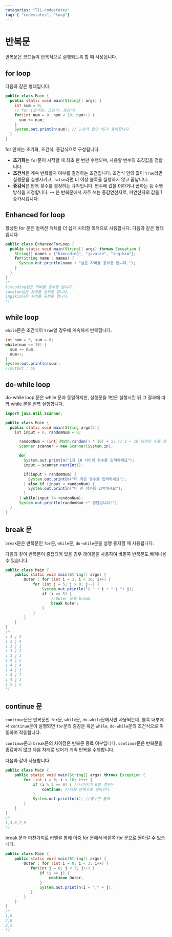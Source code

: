 ```yaml
---
categories: "TIL-codestates"
tag: [ "codestates", "loop"]
---
```




# 반복문

반복문은 코드들이 반복적으로 실행되도록 할 때 사용됩니다.

## for loop

다음과 같은 형태입니다.

```java
public class Main {
  public static void main(String[] args) {
    int sum = 0;
    // for (초기화; 조건식; 증감식)
    for(int num = 0; num < 10; num++) {	
      sum += num;
    }
    System.out.println(sum); // 1~9의 합인 45가 출력됩니다.
  }
}
```

for 안에는 초기화, 조건식, 증감식으로 구성됩니다. 

- **초기화**는 `for`문이 시작할 때 최초 한 번만 수행되며, 사용할 변수의 초깃값을 정합니다.
- **조건식**은 계속 반복할지 여부를 결정하는 조건입니다. 조건식 안의 값이 `true`라면 실행문을 실행시키고, `false`라면 더 이상 블록을 실행하지 않고 끝납니다.
- **증감식**은 반복 횟수를 결정하는 규칙입니다. 변수에 값을 더하거나 곱하는 등 수행 방식을 지정합니다. `++` 은 반복문에서 자주 쓰는 증감연산자로, 피연산자의 값을 1 증가시킵니다.

## Enhanced for loop

향상된 for 문은 컬렉션 객체를 더 쉽게 처리할 목적으로 사용합니다. 다음과 같은 형태입니다.

```java
public class EnhancedForLoop {
  public static void main(String[] args) throws Exception {
    String[] names = {"kimcoding", "javalee", "ingikim"};
    for(String name : names) {
      System.out.println(name + "님은 자바를 공부중 입니다.");
    }
  }
}
/*
kimcoding님은 자바를 공부중 입니다.
javalee님은 자바를 공부중 입니다.
ingikim님은 자바를 공부중 입니다.
*/
```



## while loop

`while`문은 조건식이 `true`일 경우에 계속해서 반복합니다.

```java
int num = 0, sum = 0;
while(num <= 10) {
  sum += num;
  num++;
}
System.out.println(sum);
//output : 55
```



## do-while loop

do-while loop 문은 while 문과 동일하지만, 실행문을 1번은 실행시킨 뒤 그 결과에 따라 while 문을 반복 실행합니다.

```java
import java.util.Scanner;

public class Main {
  public static void main(String args[]){
    int input = 0, randomNum = 0;

      randomNum = (int)(Math.random() * 10) + 1; // 1 ~ 10 임의의 수를 생성
      Scanner scanner = new Scanner(System.in);

      do{
        System.out.println("1과 10 사이의 정수를 입력하세요");
        input = scanner.nextInt();

        if(input > randomNum) {
          System.out.println("더 작은 정수를 입력하세요");
        } else if (input < randomNum) {
          System.out.println("더 큰 정수를 입력하세요");
        }
      } while(input != randomNum);
      System.out.println(randomNum +" 정답입니다!");
  }
}
```



## break 문

`break`문은 반복문인 `for`문, `while`문, `do-while`문을 실행 중지할 때 사용됩니다. 

다음과 같이 반복문이 중첩되어 있을 경우 레이블을 사용하여 바깥쪽 반복문도 빠져나올 수 있습니다.

```java
public class Main {
    public static void main(String[] args) {
        Outer : for (int i = 3; i < 10; i++) {
            for (int j = 5; j > 0; j--) {
                System.out.println("i " + i + " j "+ j);
                if (i == 5) {
                    //Outer 문을 break
                    break Outer;
                }
            }
        }
    }
}
/*
i 3 j 5
i 3 j 4
i 3 j 3
i 3 j 2
i 3 j 1
i 4 j 5
i 4 j 4
i 4 j 3
i 4 j 2
i 4 j 1
i 5 j 5
*/
```



## continue 문

`continue`문은 반복문인 `for`문, `while`문, `do-while`문에서만 사용되는데, 블록 내부에서 `continue`문이 실행되면 `for`문의 증감문 혹은 `while`, `do-while`문의 조건식으로 이동하여 작동합니다. 

`continue`문과 `break`문의 차이점은 반복문 종료 여부입니다. `continue`문은 반복문을 종료하지 않고 다음 차례로 넘어가 계속 반복을 수행합니다.

다음과 같이 사용합니다.

```java
public class Main {
    public static void main(String[] args) throws Exception {
        for (int i = 0; i < 10; i++) {
            if (i % 2 == 0) { //나머지가 0일 경우는
                continue; //다음 반복으로 넘어간다.
            }
            System.out.println(i); //홀수만 출력
        }
    }
}
/*
1,3,5,7,9
*/
```

break 문과 마찬가지로 라벨을 통해 이중 for 문에서 바깥쪽 for 문으로 돌아갈 수 있습니다.

```java
public class Main {
    public static void main(String[] args) {
        Outer : for (int i = 0; i < 3; i++) {
           for(int j = 0; j < 3; j++) {
               if (i == j) {
                   continue Outer;
               }
               System.out.println(i + "," + j);
           }
        }
    }
}
/*
1,0
2,0
2,1
*/
```

